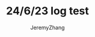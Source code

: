 ---
layout: post
title: 24/6/23 log test
author: JeremyZhang

tags: [Test, Keystone,CAS]
excerpt_separator: <!--more-->
---